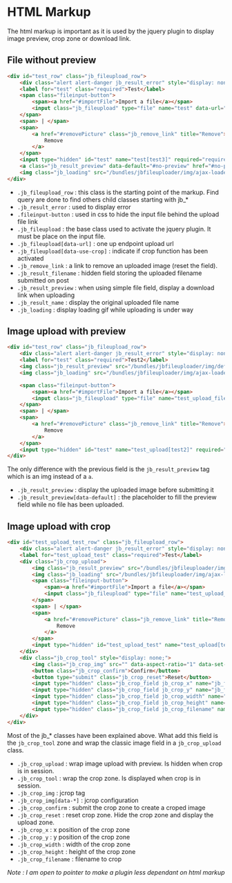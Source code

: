 HTML Markup
===========

The html markup is important as it is used by the jquery plugin to display image preview, crop zone or download link.

File without preview
--------------------

``` html
<div id="test_row" class="jb_fileupload_row">
    <div class="alert alert-danger jb_result_error" style="display: none;"></div>
    <label for="test" class="required">Test</label>
    <span class="fileinput-button">
        <span><a href="#importFile">Import a file</a></span>
        <input class="jb_fileupload" type="file" name="test" data-url="/app_dev.php/_uploader/gallery/upload" data-use-crop="false">
    </span>
    <span> | </span>
    <span>
        <a href="#removePicture" class="jb_remove_link" title="Remove">
            Remove
        </a>
    </span>
    <input type="hidden" id="test" name="test[test3]" required="required" class="jb_result_filename" value="">
    <a class="jb_result_preview" data-default="#no-preview" href="#no-preview" style="display: inline;"><span class="jb_result_name"></span></a>
    <img class="jb_loading" src="/bundles/jbfileuploader/img/ajax-loader-small.gif" style="display: none;">
</div>
```

* `.jb_fileupload_row` : this class is the starting point of the markup. Find query are done to find others child classes starting with jb_*
* `.jb_result_error` : used to display error
* `.fileinput-button` : used in css to hide the input file behind the upload file link
* `.jb_fileupload` : the base class used to activate the jquery plugin. It must be place on the input file.
* `.jb_fileupload[data-url]` : one up endpoint upload url
* `.jb_fileupload[data-use-crop]` : indicate if crop function has been activated
* `.jb_remove_link` : a link to remove an uploaded image (reset the field).
* `.jb_result_filename` : hidden field storing the uploaded filename submitted on post
* `.jb_result_preview` : when using simple file field, display a download link when uploading
* `.jb_result_name` : display the original uploaded file name
* `.jb_loading` : display loading gif while uploading is under way

Image upload with preview
-------------------------

``` html
<div id="test_row" class="jb_fileupload_row">
    <div class="alert alert-danger jb_result_error" style="display: none;"></div>
    <label for="test" class="required">Test2</label>
    <img class="jb_result_preview" src="/bundles/jbfileuploader/img/default.png" data-default="/bundles/jbfileuploader/img/default.png" width="100" />
    <img class="jb_loading" src="/bundles/jbfileuploader/img/ajax-loader.gif" style="display: none;" />

    <span class="fileinput-button">
        <span><a href="#importFile">Import a file</a></span>
        <input class="jb_fileupload" type="file" name="test_upload_file" data-url="/app_dev.php/_uploader/gallery/upload" data-use-crop="false">
    </span>
    <span> | </span>
    <span>
        <a href="#removePicture" class="jb_remove_link" title="Remove">
            Remove
        </a>
    </span>
    <input type="hidden" id="test" name="test_upload[test2]" required="required" class="jb_result_filename">
</div>
```

The only difference with the previous field is the `jb_result_preview` tag which is an img instead of a `a`.

* `.jb_result_preview` : display the uploaded image before submitting it
* `.jb_result_preview[data-default]` : the placeholder to fill the preview field while no file has been uploaded.


Image upload with crop
----------------------

``` html
<div id="test_upload_test_row" class="jb_fileupload_row">
    <div class="alert alert-danger jb_result_error" style="display: none;"></div>
    <label for="test_upload_test" class="required">Test</label>
    <div class="jb_crop_upload">
        <img class="jb_result_preview" src="/bundles/jbfileuploader/img/default.png" data-default="/bundles/jbfileuploader/img/default.png" width="100">
        <img class="jb_loading" src="/bundles/jbfileuploader/img/ajax-loader.gif" style="display: none;">
        <span class="fileinput-button">
            <span><a href="#importFile">Import a file</a></span>
            <input class="jb_fileupload" type="file" name="test_upload_test_file" data-url="/app_dev.php/_uploader/gallery/upload" data-use-crop="true">
        </span>
        <span> | </span>
        <span>
            <a href="#removePicture" class="jb_remove_link" title="Remove">
                Remove
            </a>
        </span>
        <input type="hidden" id="test_upload_test" name="test_upload[test]" required="required" class="jb_result_filename">
    </div>
    <div class="jb_crop_tool" style="display: none;">
        <img class="jb_crop_img" src="" data-aspect-ratio="1" data-set-select="[5,5,20,20]" data-unknown-option="toto" data-url="/app_dev.php/_jbfileuploader/crop/gallery" style="max-width: 350px; max-height: 350px;">
        <button class="jb_crop_confirm">Confirm</button>
        <button type="submit" class="jb_crop_reset">Reset</button>
        <input type="hidden" class="jb_crop_field jb_crop_x" name="jb_fileuploader_crop[x]" value="">
        <input type="hidden" class="jb_crop_field jb_crop_y" name="jb_fileuploader_crop[y]" value="">
        <input type="hidden" class="jb_crop_field jb_crop_width" name="jb_fileuploader_crop[width]" value="">
        <input type="hidden" class="jb_crop_field jb_crop_height" name="jb_fileuploader_crop[height]" value="">
        <input type="hidden" class="jb_crop_field jb_crop_filename" name="jb_fileuploader_crop[filename]" value="">
    </div>
</div>
```
Most of the jb_* classes have been explained above. What add this field is the `jb_crop_tool` zone and wrap the classic image field in a `jb_crop_upload` class.

* `.jb_crop_upload` : wrap image upload with preview. Is hidden when crop is in session.
* `.jb_crop_tool` : wrap the crop zone. Is displayed when crop is in session.
* `.jb_crop_img` : jcrop tag
* `.jb_crop_img[data-*]` : jcrop configuration
* `.jb_crop_confirm` : submit the crop zone to create a croped image
* `.jb_crop_reset` : reset crop zone. Hide the crop zone and display the upload zone.
* `.jb_crop_x` : x position of the crop zone
* `.jb_crop_y` : y position of the crop zone
* `.jb_crop_width` : width of the crop zone
* `.jb_crop_height` : height of the crop zone
* `.jb_crop_filename` : filename to crop

_Note : I am open to pointer to make a plugin less dependant on html markup_
